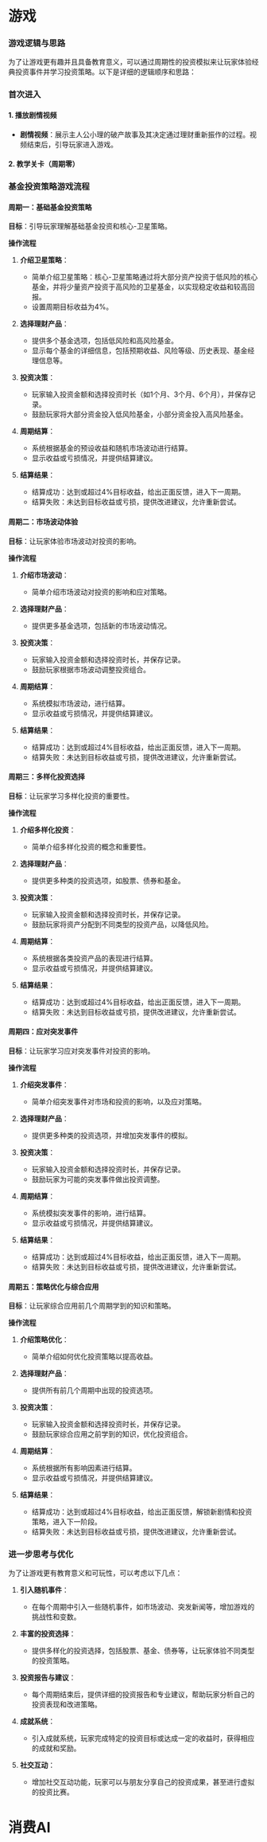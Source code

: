 

# 游戏
### 游戏逻辑与思路

为了让游戏更有趣并且具备教育意义，可以通过周期性的投资模拟来让玩家体验经典投资事件并学习投资策略。以下是详细的逻辑顺序和思路：

### 首次进入

#### 1. 播放剧情视频

- **剧情视频**：展示主人公小理的破产故事及其决定通过理财重新振作的过程。视频结束后，引导玩家进入游戏。

#### 2. 教学关卡（周期零）

### 基金投资策略游戏流程

#### 周期一：基础基金投资策略
**目标**：引导玩家理解基础基金投资和核心-卫星策略。

**操作流程**
1. **介绍卫星策略**：
    - 简单介绍卫星策略：核心-卫星策略通过将大部分资产投资于低风险的核心基金，并将少量资产投资于高风险的卫星基金，以实现稳定收益和较高回报。
    - 设置周期目标收益为4%。

2. **选择理财产品**：
    - 提供多个基金选项，包括低风险和高风险基金。
    - 显示每个基金的详细信息，包括预期收益、风险等级、历史表现、基金经理信息等。

3. **投资决策**：
    - 玩家输入投资金额和选择投资时长（如1个月、3个月、6个月），并保存记录。
    - 鼓励玩家将大部分资金投入低风险基金，小部分资金投入高风险基金。

4. **周期结算**：
    - 系统根据基金的预设收益和随机市场波动进行结算。
    - 显示收益或亏损情况，并提供结算建议。

5. **结算结果**：
    - 结算成功：达到或超过4%目标收益，给出正面反馈，进入下一周期。
    - 结算失败：未达到目标收益或亏损，提供改进建议，允许重新尝试。

#### 周期二：市场波动体验
**目标**：让玩家体验市场波动对投资的影响。

**操作流程**
1. **介绍市场波动**：
    - 简单介绍市场波动对投资的影响和应对策略。

2. **选择理财产品**：
    - 提供更多基金选项，包括新的市场波动情况。

3. **投资决策**：
    - 玩家输入投资金额和选择投资时长，并保存记录。
    - 鼓励玩家根据市场波动调整投资组合。

4. **周期结算**：
    - 系统模拟市场波动，进行结算。
    - 显示收益或亏损情况，并提供结算建议。

5. **结算结果**：
    - 结算成功：达到或超过4%目标收益，给出正面反馈，进入下一周期。
    - 结算失败：未达到目标收益或亏损，提供改进建议，允许重新尝试。

#### 周期三：多样化投资选择
**目标**：让玩家学习多样化投资的重要性。

**操作流程**
1. **介绍多样化投资**：
    - 简单介绍多样化投资的概念和重要性。

2. **选择理财产品**：
    - 提供更多种类的投资选项，如股票、债券和基金。

3. **投资决策**：
    - 玩家输入投资金额和选择投资时长，并保存记录。
    - 鼓励玩家将资产分配到不同类型的投资产品，以降低风险。

4. **周期结算**：
    - 系统根据各类投资产品的表现进行结算。
    - 显示收益或亏损情况，并提供结算建议。

5. **结算结果**：
    - 结算成功：达到或超过4%目标收益，给出正面反馈，进入下一周期。
    - 结算失败：未达到目标收益或亏损，提供改进建议，允许重新尝试。

#### 周期四：应对突发事件
**目标**：让玩家学习应对突发事件对投资的影响。

**操作流程**
1. **介绍突发事件**：
    - 简单介绍突发事件对市场和投资的影响，以及应对策略。

2. **选择理财产品**：
    - 提供更多种类的投资选项，并增加突发事件的模拟。

3. **投资决策**：
    - 玩家输入投资金额和选择投资时长，并保存记录。
    - 鼓励玩家为可能的突发事件做出投资调整。

4. **周期结算**：
    - 系统模拟突发事件的影响，进行结算。
    - 显示收益或亏损情况，并提供结算建议。

5. **结算结果**：
    - 结算成功：达到或超过4%目标收益，给出正面反馈，进入下一周期。
    - 结算失败：未达到目标收益或亏损，提供改进建议，允许重新尝试。

#### 周期五：策略优化与综合应用
**目标**：让玩家综合应用前几个周期学到的知识和策略。

**操作流程**
1. **介绍策略优化**：
    - 简单介绍如何优化投资策略以提高收益。

2. **选择理财产品**：
    - 提供所有前几个周期中出现的投资选项。

3. **投资决策**：
    - 玩家输入投资金额和选择投资时长，并保存记录。
    - 鼓励玩家综合应用之前学到的知识，优化投资组合。

4. **周期结算**：
    - 系统根据所有影响因素进行结算。
    - 显示收益或亏损情况，并提供结算建议。

5. **结算结果**：
    - 结算成功：达到或超过4%目标收益，给出正面反馈，解锁新剧情和投资策略，进入下一阶段。
    - 结算失败：未达到目标收益或亏损，提供改进建议，允许重新尝试。

### 进一步思考与优化

为了让游戏更有教育意义和可玩性，可以考虑以下几点：

1. **引入随机事件**：
   - 在每个周期中引入一些随机事件，如市场波动、突发新闻等，增加游戏的挑战性和变数。

2. **丰富的投资选择**：
   - 提供多样化的投资选择，包括股票、基金、债券等，让玩家体验不同类型的投资策略。

3. **投资报告与建议**：
   - 每个周期结束后，提供详细的投资报告和专业建议，帮助玩家分析自己的投资表现和改进策略。

4. **成就系统**：
   - 引入成就系统，玩家完成特定的投资目标或达成一定的收益时，获得相应的成就和奖励。

5. **社交互动**：
   - 增加社交互动功能，玩家可以与朋友分享自己的投资成果，甚至进行虚拟的投资比赛。


# 消费AI
